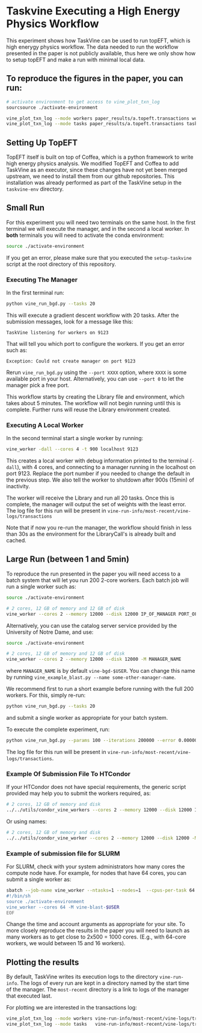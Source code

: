 
# Taskvine Executing a High Energy Physics Workflow

This experiment shows how TaskVine can be used to run topEFT, which is high
enerygy physics workflow. The data needed to run the workflow presented in the
paper is not publicly available, thus here we only show how to setup topEFT and
make a run with minimal local data.


## To reproduce the figures in the paper, you can run:

```sh
# activate environment to get access to vine_plot_txn_log
sourcsource ./activate-environment

vine_plot_txn_log --mode workers paper_results/a.topeft.transactions workers.pdf
vine_plot_txn_log --mode tasks paper_results/a.topeft.transactions tasks.pdf
```

## Setting Up TopEFT

TopEFT itself is built on top of Coffea, which is a python framework to write
high energy physics analysis. We modified TopEFT and Coffea to add TaskVine as
an executor, since these changes have not yet been merged upstream, we need to
install them from our github repositories. This installation was already
performed as part of the TaskVine setup in the `taskvine-env` directory.


## Small Run

For this experiment you will need two terminals on the same host. In the first
terminal we will execute the manager, and in the second a local worker. In **both**
terminals you will need to activate the conda environment:

```sh
source ./activate-environment
```

If you get an error, please make sure that you executed the `setup-taskvine`
script at the root directory of this repository.


### Executing The Manager


In the first terminal run:

```sh
python vine_run_bgd.py --tasks 20
```

This will execute a gradient descent workflow with 20 tasks. After the
submission messages, look for a message like this:


```text
TaskVine listening for workers on 9123
```
That will tell you which port to configure the workers. If you get an error such as:

```text
Exception: Could not create manager on port 9123
```

Rerun `vine_run_bgd.py` using the `--port XXXX` option, where `XXXX` is
some available port in your host. Alternatively, you can use `--port 0` to let
the manager pick a free port.


This workflow starts by creating the Library file and environment, which takes about 5
minutes. The workflow will not begin running until this is complete. Further
runs will reuse the Library environment created.

### Executing A Local Worker

In the second terminal start a single worker by running:

```sh
vine_worker -dall --cores 4 -t 900 localhost 9123
```

This creates a local worker with debug information printed to the terminal
(`-dall`), with 4 cores, and connecting to a manager running in the localhost
on port 9123. Replace the port number if you needed to change the default in
the previous step. We also tell the worker to shutdown after 900s (15min) of inactivity.

The worker will receive the Library and run all 20 tasks. Once this is
complete, the manager will output the set of weights with the least error. The
log file for this run will be present in
`vine-run-info/most-recent/vine-logs/transactions`

Note that if now you re-run the manager, the workflow should finish in less
than 30s as the environment for the LibraryCall's is already built and cached.


## Large Run (between 1 and 5min)

To reproduce the run presented in the paper you will need access to a batch
system that will let you run 200 2-core workers. Each batch job will run a
single worker such as:

```sh
source ./activate-environment

# 2 cores, 12 GB of memory and 12 GB of disk
vine_worker --cores 2 --memory 12000 --disk 12000 IP_OF_MANAGER PORT_OF_MANAGER
```

Alternatively, you can use the catalog server service provided by the
University of Notre Dame, and use:

```sh
source ./activate-environment

# 2 cores, 12 GB of memory and 12 GB of disk
vine_worker --cores 2 --memory 12000 --disk 12000 -M MANAGER_NAME
```

where `MANAGER_NAME` is by default `vine-bgd-$USER`. You can change this name
by running `vine_example_blast.py --name some-other-manager-name`.


We recommend first to run a short example before running with the full 200
workers. For this, simply re-run:

```sh
python vine_run_bgd.py --tasks 20
```

and submit a single worker as appropriate for your batch system.

To execute the complete experiment, run:

```sh
python vine_run_bgd.py --params 100 --iterations 200000 --error 0.0000001 --rate 0.000005 --tasks 2000
```

The log	file for this run will be present in `vine-run-info/most-recent/vine-logs/transactions`.


### Example Of Submission File To HTCondor

If your HTCondor does not have special requirements, the generic script
provided may help you to submit the workers required, as:

```sh
# 2 cores, 12 GB of memory and disk
../../utils/condor_vine_workers --cores 2 --memory 12000 --disk 12000 IP_OF_MANAGER PORT_OF_MANAGER 500
```

Or using names:

```sh
# 2 cores, 12 GB of memory and disk
../../utils/condor_vine_worker --cores 2 --memory 12000 --disk 12000 -M MANAGER_NAME 500
```


### Example of submission file for SLURM

For SLURM, check with your system administrators how many cores the compute
node have. For example, for nodes that have 64 cores, you can submit a single
worker as:

```sh
sbatch --job-name vine_worker --ntasks=1 --nodes=1  --cpus-per-task 64 --mem 0 --time 2:00:00 --account=ACCOUNT -- <<EOF
#!/bin/sh
source ./activate-environment
vine_worker --cores 64 -M vine-blast-$USER
EOF
```

Change the time and account arguments as appropriate for your site. To more
closely reproduce the results in the paper you will need to launch as many
workers as to get close to 2x500 = 1000 cores. (E.g., with 64-core workers, we
would between 15 and 16 workers).

## Plotting the results

By default, TaskVine writes its execution logs to the directory
`vine-run-info`. The logs of every run are kept in a directory named by the
start time of the manager. The `most-recent` directory is a link to logs of the
manager that executed last.

For plotting we are interested in the transactions log:


```sh
vine_plot_txn_log --mode workers vine-run-info/most-recent/vine-logs/transactions worker.pdf
vine_plot_txn_log --mode tasks   vine-run-info/most-recent/vine-logs/transactions tasks.pdf
```



